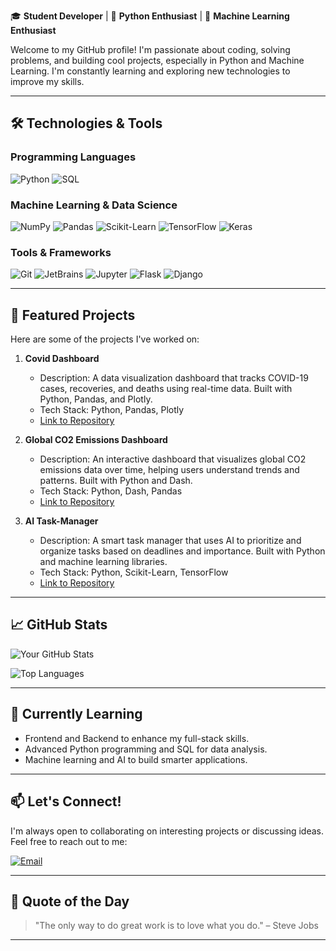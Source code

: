 🎓 **Student Developer** | 🐍 **Python Enthusiast** | 🤖 **Machine Learning Enthusiast**

Welcome to my GitHub profile! I'm passionate about coding, solving problems, and building cool projects, especially in Python and Machine Learning. I'm constantly learning and exploring new technologies to improve my skills.

---

## 🛠️ **Technologies & Tools**

### Programming Languages
![Python](https://img.shields.io/badge/Python-3776AB?style=for-the-badge&logo=python&logoColor=white)
![SQL](https://img.shields.io/badge/SQL-4479A1?style=for-the-badge&logo=mysql&logoColor=white)

### Machine Learning & Data Science
![NumPy](https://img.shields.io/badge/NumPy-013243?style=for-the-badge&logo=numpy&logoColor=white)
![Pandas](https://img.shields.io/badge/Pandas-150458?style=for-the-badge&logo=pandas&logoColor=white)
![Scikit-Learn](https://img.shields.io/badge/Scikit_Learn-F7931E?style=for-the-badge&logo=scikit-learn&logoColor=white)
![TensorFlow](https://img.shields.io/badge/TensorFlow-FF6F00?style=for-the-badge&logo=tensorflow&logoColor=white)
![Keras](https://img.shields.io/badge/Keras-D00000?style=for-the-badge&logo=keras&logoColor=white)

### Tools & Frameworks
![Git](https://img.shields.io/badge/Git-F05032?style=for-the-badge&logo=git&logoColor=white)
![JetBrains](https://img.shields.io/badge/JetBrains-000000?style=for-the-badge&logo=jetbrains&logoColor=white)
![Jupyter](https://img.shields.io/badge/Jupyter-F37626?style=for-the-badge&logo=jupyter&logoColor=white)
![Flask](https://img.shields.io/badge/Flask-000000?style=for-the-badge&logo=flask&logoColor=white)
![Django](https://img.shields.io/badge/Django-092E20?style=for-the-badge&logo=django&logoColor=white)

---

## 📂 **Featured Projects**

Here are some of the projects I've worked on:

1. **Covid Dashboard**  
   - Description: A data visualization dashboard that tracks COVID-19 cases, recoveries, and deaths using real-time data. Built with Python, Pandas, and Plotly.  
   - Tech Stack: Python, Pandas, Plotly  
   - [Link to Repository](https://github.com/MetalKnightCat/covid-dashboard)

2. **Global CO2 Emissions Dashboard**  
   - Description: An interactive dashboard that visualizes global CO2 emissions data over time, helping users understand trends and patterns. Built with Python and Dash.  
   - Tech Stack: Python, Dash, Pandas  
   - [Link to Repository](https://github.com/MetalKnightCat/Global-CO2-Emissions-Dashboard)

3. **AI Task-Manager**  
   - Description: A smart task manager that uses AI to prioritize and organize tasks based on deadlines and importance. Built with Python and machine learning libraries.  
   - Tech Stack: Python, Scikit-Learn, TensorFlow  
   - [Link to Repository](https://github.com/MetalKnightCat/ai-task-manager)

---

## 📈 **GitHub Stats**

![Your GitHub Stats](https://github-readme-stats.vercel.app/api?username=MetalKnightCat&show_icons=true&theme=radical)

![Top Languages](https://github-readme-stats.vercel.app/api/top-langs/?username=MetalKnightCat&layout=compact&theme=radical)

---

## 🌱 **Currently Learning**

- Frontend and Backend to enhance my full-stack skills.
- Advanced Python programming and SQL for data analysis.
- Machine learning and AI to build smarter applications.

---

## 📫 **Let's Connect!**

I'm always open to collaborating on interesting projects or discussing ideas. Feel free to reach out to me:

[![Email](https://img.shields.io/badge/Email-D14836?style=for-the-badge&logo=gmail&logoColor=white)](mailto:lucas@dubox.com.br)

---

## 💬 **Quote of the Day**

> "The only way to do great work is to love what you do." – Steve Jobs

---
